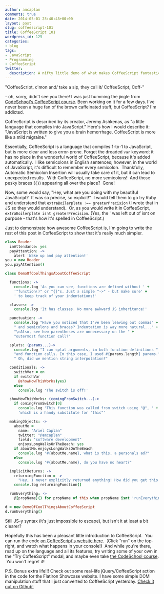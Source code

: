 ```yaml
---
author: amcaplan
comments: true
date: 2014-05-01 23:40:43+00:00
layout: post
slug: coffeescript-101
title: CoffeeScript 101
wordpress_id: 125
categories:
- blog
tags:
- JavaScript
- Programming
- CoffeeScript
twitter:
  description: A nifty little demo of what makes CoffeeScript fantastic.
---
```


"CoffeeScript, c'mon and/ take a sip, they call it/ CoffeeScript, Coff-"

\- oh, sorry, didn't see you there! I was just humming the jingle from [CodeSchool's CoffeeScript course](https://www.codeschool.com/courses/coffeescript). Been working on it for a few days. I've never been a huge fan of the brown caffeinated stuff, but CoffeeScript? I'm addicted.

CoffeeScript is described by its creator, Jeremy Ashkenas, as "a little language that compiles into JavaScript." Here's how I would describe it: "JavaScript is written to give you a brain hemorrhage. CoffeeScript is more like a mild migraine."

<!-- more -->

Essentially, CoffeeScript is a language that compiles 1-to-1 to JavaScript, but is more clear and less error-prone. Forget the dreaded `var` keyword; it has no place in the wonderful world of CoffeeScript, because it's added automatically.  I like semicolons in English sentences; however, in the world of JavaScript, it's difficult to remember every semicolon.  Thankfully, Automatic Semicolon Insertion will usually take care of it, but it can lead to unexpected results.  With CoffeeScript, no more semicolons!  And those pesky braces (`{}`) appearing all over the place?  Gone!

Now, some would say, "Hey, what are you doing with my beautiful JavaScript?  It was so precise, so explicit!"  I would tell them to go try Ruby and understand that `extraBoilerplate !== greaterPrecision` (I wrote that in JS so they would understand).  Or, as you would write it in CoffeeScript, `extraBoilerplate isnt greaterPrecision`.  (Yes, the ' was left out of isnt on purpose - that's how it's spelled in CoffeeScript.)

Just to demonstrate how awesome CoffeeScript is, I'm going to write the rest of this post in CoffeeScript to show that it's really much simpler.


``` coffeescript coffeescript_demo.js.coffee
class Reader
  inAttendance: yes
  payAttention: ->
    alert 'Wake up and pay attention!'
you = new Reader
you.payAttention()

class DemoOfCoolThingsAboutCoffeeScript

  functions: ->
    console.log 'As you can see, functions are defined without ' +
    '"function()" or "{}"s. Just a simple "->" - but make sure' +
    ' to keep track of your indentations!'

  classes: ->
    console.log 'It has classes. No more awkward JS inheritance!'

  punctuation: ->
    console.log "Have you noticed that I've been leaving out commas" +
    " and semicolons and braces? Indentation is way more natural..." +
    "\nAlso, see how parentheses are unnecessary on the " +
    "outermost function call?"

  splats: (params...)->
    console.log "I can splat arguments, in both function definitions " +
    "and function calls. In this case, I used #{params.length} params." +
    " Oh, did we mention string interpolation?"

  conditionals: ->
    switchVar = on
    if switchVar
      @showHowThisWorks(yes)
    else
      console.log 'The switch is off!'

  showHowThisWorks: (comingFromSwitch...)->
    if comingFromSwitch[0]
      console.log 'This function was called from switch using "@", ' +
      'which is a handy substitute for "this"'

  makingObjects: ->
    aboutMe =
      name: "Ariel Caplan"
      twitter: "@amcaplan"
      field: "software development"
      enjoysLongWalksOnTheBeach: yes
    if aboutMe.enjoysLongWalksOnTheBeach
      console.log "#{aboutMe.name}, what is this, a personals ad?"
    else
      console.log "#{aboutMe.name}, do you have no heart?"

  implicitReturns: ->
    returningFunction = ->
      "Hey, I never explicitly returned anything! How did you get this string?"
    console.log returningFunction()

  runEverything: ->
    @[propName]() for propName of this when propName isnt 'runEverything'

d = new DemoOfCoolThingsAboutCoffeeScript
d.runEverything()
```



Still JS-y syntax (it's just impossible to escape), but isn't it at least a bit clearer?

Hopefully this has been a pleasant little introduction to CoffeeScript.  You can run the code [on CoffeeScript's website here](http://goo.gl/ixtsO7).  (Click "run" on the top-right, and watch what happens in your console!)  And while you're there, read up on the language and all its features, try writing some of your own in the "Try CoffeeScript" modal, and maybe even take [the CodeSchool course](https://www.codeschool.com/courses/coffeescript).  You won't regret it!

P.S. Bonus extra life!!! Check out some real-life jQuery/CoffeeScript action in the code for the Flatiron Showcase website.  I have some simple DOM manipulation stuff that I just converted to CoffeeScript yesterday.  [Check it out on Github!](https://github.com/amcaplan/flatiron_showcase/blob/d952882068f13231cd3272a71f992ffcf3e25076/app/assets/javascripts/images.js.coffee)
